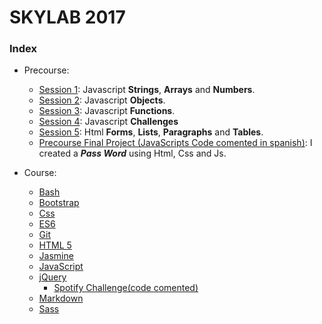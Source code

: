 # SKYLAB 2017

### Index

* Precourse: 
    * [Session 1](https://github.com/Micheloncio/Skylab/tree/master/Precourse/Session_1): Javascript **Strings**, **Arrays** and **Numbers**.
    * [Session 2](https://github.com/Micheloncio/Skylab/tree/master/Precourse/Session_2): Javascript **Objects**.
    * [Session 3](https://github.com/Micheloncio/Skylab/tree/master/Precourse/Session_3): Javascript **Functions**.
    * [Session 4](https://github.com/Micheloncio/Skylab/tree/master/Precourse/Session_4): Javascript **Challenges**
    * [Session 5](https://github.com/Micheloncio/Skylab/tree/master/Precourse/Session_5): Html **Forms**, **Lists**, **Paragraphs** and **Tables**.
    * [Precourse Final Project (JavaScripts Code comented in spanish)](https://github.com/Micheloncio/Skylab/tree/master/Precourse/Precourse_Final_Project): I created a _**Pass Word**_ using Html, Css and Js.

* Course:
    * [Bash](https://github.com/Micheloncio/Skylab/tree/master/Course/Bash)
    * [Bootstrap](https://github.com/Micheloncio/Skylab/tree/master/Course/Bootstrap)
    * [Css](https://github.com/Micheloncio/Skylab/tree/master/Course/Css)
    * [ES6](https://github.com/Micheloncio/Skylab/tree/master/Course/ES6)
    * [Git](https://github.com/Micheloncio/Skylab/tree/master/Course/Git)
    * [HTML 5](https://github.com/Micheloncio/Skylab/tree/master/Course/Html5)
    * [Jasmine](https://github.com/Micheloncio/Skylab/tree/master/Course/Jasmine)
    * [JavaScript](https://github.com/Micheloncio/Skylab/tree/master/Course/JavaScript)
    * [jQuery](https://github.com/Micheloncio/Skylab/tree/master/Course/jQuery)
        * [Spotify Challenge(code comented)](https://github.com/Micheloncio/Skylab/tree/master/Course/jQuery/jQuery%20Challenges/Spotify)
    * [Markdown](https://github.com/Micheloncio/Skylab/tree/master/Course/Markdown)
    * [Sass](https://github.com/Micheloncio/Skylab/tree/master/Course/Sass)
    

